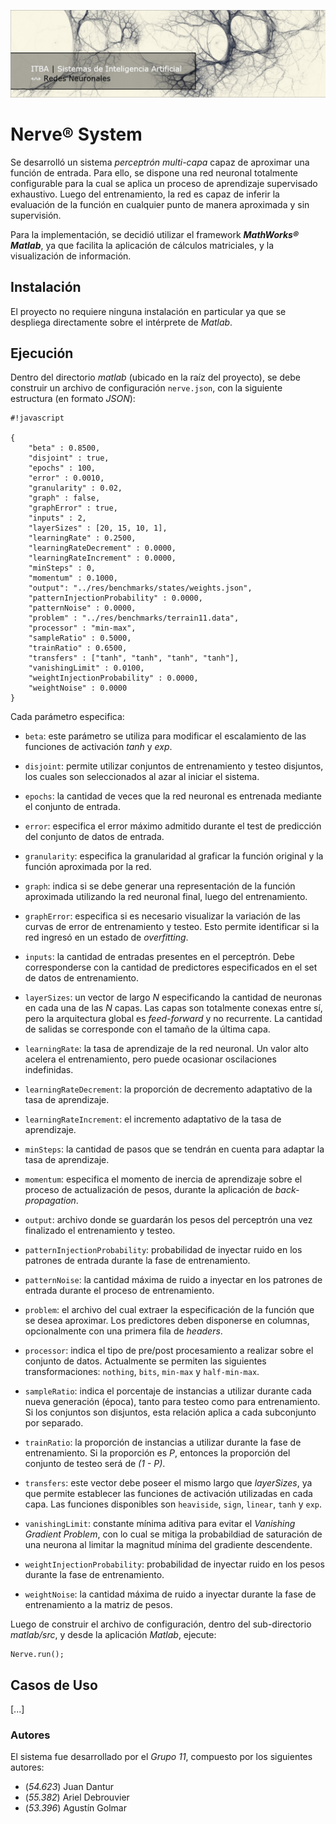 ![...](res/images/header.jpg)

# Nerve® System

Se desarrolló un sistema _perceptrón multi-capa_ capaz de aproximar una
función de entrada. Para ello, se dispone una red neuronal totalmente
configurable para la cual se aplica un proceso de aprendizaje supervisado
exhaustivo. Luego del entrenamiento, la red es capaz de inferir la evaluación
de la función en cualquier punto de manera aproximada y sin supervisión.

Para la implementación, se decidió utilizar el framework
**_MathWorks® Matlab_**, ya que facilita la aplicación de cálculos
matriciales, y la visualización de información.

## Instalación

El proyecto no requiere ninguna instalación en particular ya que se despliega
directamente sobre el intérprete de _Matlab_.

## Ejecución

Dentro del directorio *matlab* (ubicado en la raíz del proyecto), se debe
construir un archivo de configuración `nerve.json`, con la siguiente
estructura (en formato _JSON_):

```
#!javascript

{
	"beta" : 0.8500,
	"disjoint" : true,
	"epochs" : 100,
	"error" : 0.0010,
	"granularity" : 0.02,
	"graph" : false,
	"graphError" : true,    
	"inputs" : 2,
	"layerSizes" : [20, 15, 10, 1],
	"learningRate" : 0.2500,
	"learningRateDecrement" : 0.0000,
	"learningRateIncrement" : 0.0000,
	"minSteps" : 0,
	"momentum" : 0.1000,
	"output": "../res/benchmarks/states/weights.json",
	"patternInjectionProbability" : 0.0000,
	"patternNoise" : 0.0000,
	"problem" : "../res/benchmarks/terrain11.data",
	"processor" : "min-max",
	"sampleRatio" : 0.5000,
	"trainRatio" : 0.6500,
	"transfers" : ["tanh", "tanh", "tanh", "tanh"],
	"vanishingLimit" : 0.0100,
	"weightInjectionProbability" : 0.0000,
	"weightNoise" : 0.0000
}

```

Cada parámetro especifica:

* `beta`: este parámetro se utiliza para modificar el escalamiento de las
funciones de activación _tanh_ y _exp_.

* `disjoint`: permite utilizar conjuntos de entrenamiento y testeo disjuntos,
los cuales son seleccionados al azar al iniciar el sistema.

* `epochs`: la cantidad de veces que la red neuronal es entrenada mediante el
conjunto de entrada.

* `error`: especifica el error máximo admitido durante el test de predicción
del conjunto de datos de entrada.

* `granularity`: especifica la granularidad al graficar la función original y
la función aproximada por la red.

* `graph`: indica si se debe generar una representación de la función
aproximada utilizando la red neuronal final, luego del entrenamiento.

* `graphError`: especifica si es necesario visualizar la variación de las
curvas de error de entrenamiento y testeo. Esto permite identificar si la red
ingresó en un estado de _overfitting_.

* `inputs`: la cantidad de entradas presentes en el perceptrón. Debe
corresponderse con la cantidad de predictores especificados en el set de datos
de entrenamiento.

* `layerSizes`: un vector de largo _N_ especificando la cantidad de neuronas
en cada una de las _N_ capas. Las capas son totalmente conexas entre sí, pero
la arquitectura global es _feed-forward_ y no recurrente. La cantidad de
salidas se corresponde con el tamaño de la última capa.

* `learningRate`: la tasa de aprendizaje de la red neuronal. Un valor alto
acelera el entrenamiento, pero puede ocasionar oscilaciones indefinidas.

* `learningRateDecrement`: la proporción de decremento adaptativo de la tasa
de aprendizaje.

* `learningRateIncrement`: el incremento adaptativo de la tasa de aprendizaje.

* `minSteps`: la cantidad de pasos que se tendrán en cuenta para adaptar la
tasa de aprendizaje.

* `momentum`: especifica el momento de inercia de aprendizaje sobre el proceso
de actualización de pesos, durante la aplicación de _back-propagation_.

* `output`: archivo donde se guardarán los pesos del perceptrón una vez
finalizado el entrenamiento y testeo.

* `patternInjectionProbability`: probabilidad de inyectar ruido en los patrones de
entrada durante la fase de entrenamiento.

* `patternNoise`: la cantidad máxima de ruido a inyectar en los patrones de
entrada durante el proceso de entrenamiento.

* `problem`: el archivo del cual extraer la especificación de la función que
se desea aproximar. Los predictores deben disponerse en columnas,
opcionalmente con una primera fila de _headers_.

* `processor`: indica el tipo de pre/post procesamiento a realizar sobre el
conjunto de datos. Actualmente se permiten las siguientes transformaciones:
`nothing`, `bits`, `min-max` y `half-min-max`.

* `sampleRatio`: indica el porcentaje de instancias a utilizar durante cada
nueva generación (época), tanto para testeo como para entrenamiento. Si los
conjuntos son disjuntos, esta relación aplica a cada subconjunto por separado.

* `trainRatio`: la proporción de instancias a utilizar durante la fase de
entrenamiento. Si la proporción es _P_, entonces la proporción del conjunto de
testeo será de _(1 - P)_.

* `transfers`: este vector debe poseer el mismo largo que _layerSizes_, ya que
permite establecer las funciones de activación utilizadas en cada capa. Las
funciones disponibles son `heaviside`, `sign`, `linear`, `tanh` y `exp`.

* `vanishingLimit`: constante mínima aditiva para evitar el
_Vanishing Gradient Problem_, con lo cual se mitiga la probabildiad de
saturación de una neurona al limitar la magnitud mínima del gradiente
descendente.

* `weightInjectionProbability`: probabilidad de inyectar ruido en los pesos durante
 la fase de entrenamiento.

* `weightNoise`: la cantidad máxima de ruido a inyectar durante la fase de entrenamiento 
a la matriz de pesos.

Luego de construir el archivo de configuración, dentro del sub-directorio
*matlab/src*, y desde la aplicación _Matlab_, ejecute:

	Nerve.run();

## Casos de Uso

[...]

### Autores

El sistema fue desarrollado por el _Grupo 11_, compuesto por los siguientes
autores:

* (*54.623*) Juan Dantur
* (*55.382*) Ariel Debrouvier
* (*53.396*) Agustín Golmar
